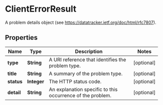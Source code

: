 

# ClientErrorResult

A problem details object (see https://datatracker.ietf.org/doc/html/rfc7807).

## Properties

| Name | Type | Description | Notes |
|------------ | ------------- | ------------- | -------------|
|**type** | **String** | A URI reference that identifies the problem type. |  [optional] |
|**title** | **String** | A summary of the problem type. |  [optional] |
|**status** | **Integer** | The HTTP status code. |  [optional] |
|**detail** | **String** | An explanation specific to this occurrence of the problem. |  [optional] |



